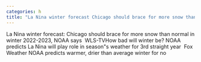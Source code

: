 ```yaml
---
categories: h
title: "La Nina winter forecast Chicago should brace for more snow than normal in winter 20222023 NOAA says  WLSTV"
---
```

La Nina winter forecast: Chicago should brace for more snow than normal in winter 2022-2023, NOAA says&nbsp;&nbsp;WLS-TVHow bad will winter be? NOAA predicts La Nina will play role in season"s weather for 3rd straight year&nbsp;&nbsp;Fox Weather NOAA predicts warmer, drier than average winter for no